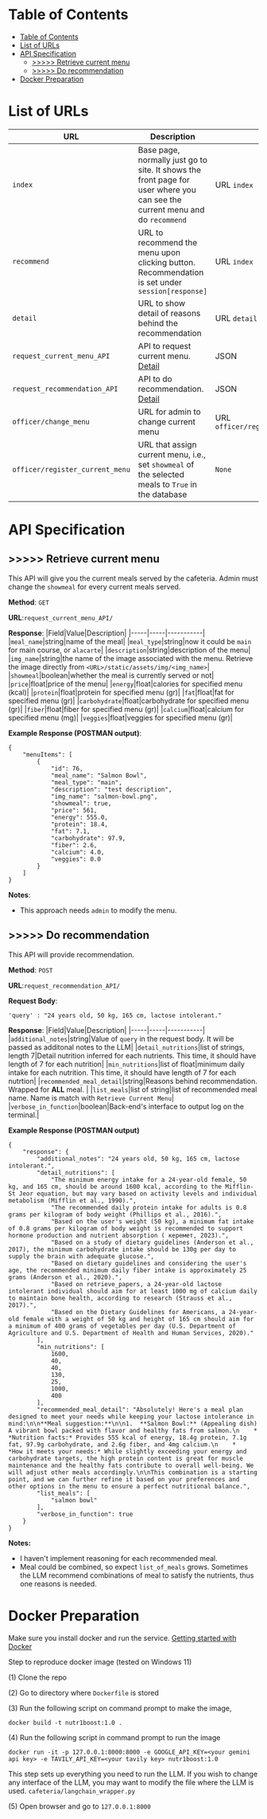 
# Table of Contents
- [Table of Contents](#table-of-contents)
- [List of URLs](#list-of-urls)
- [API Specification](#api-specification)
  - [\>\>\>\>\> Retrieve current menu](#-retrieve-current-menu)
  - [\>\>\>\>\> Do recommendation](#-do-recommendation)
- [Docker Preparation](#docker-preparation)

# List of URLs
|URL|Description|Output|
|---|-----------|----------|
|`index`|Base page, normally just go to site. It shows the front page for user where you can see the current menu and do `recommend`|URL `index`|
|`recommend`|URL to recommend the menu upon clicking button. Recommendation is set under `session[response]`|URL `index`|
|`detail`|URL to show detail of reasons behind the recommendation|URL `detail`|
|`request_current_menu_API`|API to request current menu. [Detail](#-retrieve-current-menu)|JSON|
|`request_recommendation_API`|API to do recommendation. [Detail](#-do-recommendation)|JSON|
|`officer/change_menu`|URL for admin to change current menu|URL `officer/register_current_menu`|
|`officer/register_current_menu`|URL that assign current menu, i.e., set `showmeal` of the selected meals to `True` in the database|`None`|

# API Specification
## >>>>> Retrieve current menu

This API will give you the current meals served by the cafeteria. Admin must change the `showmeal` for every current meals served.

**Method**: `GET`

**URL**:`request_current_menu_API/`

**Response**:
|Field|Value|Description|
|-----|-----|-----------|
|`meal_name`|string|name of the meal|
|`meal_type`|string|now it could be `main` for main course, or `alacarte`|
|`description`|string|description of the menu|
|`img_name`|string|the name of the image associated with the menu. Retrieve the image directly from `<URL>/static/assets/img/<img_name>`|
|`showmeal`|boolean|whether the meal is currently served or not|
|`price`|float|price of the menu|
|`energy`|float|calories for specified menu (kcal)|
|`protein`|float|protein for specified menu (gr)|
|`fat`|float|fat for specified menu (gr)|
|`carbohydrate`|float|carbohydrate for specified menu (gr)|
|`fiber`|float|fiber for specified menu (gr)|
|`calcium`|float|calcium for specified menu (mg)|
|`veggies`|float|veggies for specified menu (gr)|

**Example Response (POSTMAN output)**:
```
{
    "menuItems": [
        {
            "id": 76,
            "meal_name": "Salmon Bowl",
            "meal_type": "main",
            "description": "test description",
            "img_name": "salmon-bowl.png",
            "showmeal": true,
            "price": 561,
            "energy": 555.0,
            "protein": 18.4,
            "fat": 7.1,
            "carbohydrate": 97.9,
            "fiber": 2.6,
            "calcium": 4.0,
            "veggies": 0.0
        }
    ]
}
```

**Notes**:
- This approach needs `admin` to modify the menu.


## >>>>> Do recommendation
This API will provide recommendation.

**Method**: `POST`

**URL**:`request_recommendation_API/`

**Request Body**:
```
'query' : "24 years old, 50 kg, 165 cm, lactose intolerant."
```
**Response**:
|Field|Value|Description|
|-----|-----|-----------|
|`additional_notes`|string|Value of `query` in the request body. It will be passed as additonal notes to the LLM|
|`detail_nutritions`|list of strings, length 7|Detail nutrition inferred for each nutrients. This time, it should have length of 7 for each nutrition|
|`min_nutritions`|list of float|minimum daily intake for each nutrition. This time, it should have length of 7 for each nutrtion|
|`recommended_meal_detail`|string|Reasons behind recommendation. Wrapped for **ALL** meal. |
|`list_meals`|list of string|list of recommended meal name. Name is match with `Retrieve Current Menu`|
|`verbose_in_function`|boolean|Back-end's interface to output log on the terminal.|

**Example Response (POSTMAN output)**
```
{
    "response": {
        "additional_notes": "24 years old, 50 kg, 165 cm, lactose intolerant.",
        "detail_nutritions": [
            "The minimum energy intake for a 24-year-old female, 50 kg, and 165 cm, should be around 1600 kcal, according to the Mifflin-St Jeor equation, but may vary based on activity levels and individual metabolism (Mifflin et al., 1990).",
            "The recommended daily protein intake for adults is 0.8 grams per kilogram of body weight (Phillips et al., 2016).",
            "Based on the user's weight (50 kg), a minimum fat intake of 0.8 grams per kilogram of body weight is recommended to support hormone production and nutrient absorption ( керемет, 2023).",
            "Based on a study of dietary guidelines (Anderson et al., 2017), the minimum carbohydrate intake should be 130g per day to supply the brain with adequate glucose.",
            "Based on dietary guidelines and considering the user's age, the recommended minimum daily fiber intake is approximately 25 grams (Anderson et al., 2020).",
            "Based on retrieve_papers, a 24-year-old lactose intolerant individual should aim for at least 1000 mg of calcium daily to maintain bone health, according to research (Strauss et al., 2017).",
            "Based on the Dietary Guidelines for Americans, a 24-year-old female with a weight of 50 kg and height of 165 cm should aim for a minimum of 400 grams of vegetables per day (U.S. Department of Agriculture and U.S. Department of Health and Human Services, 2020)."
        ],
        "min_nutritions": [
            1600,
            40,
            40,
            130,
            25,
            1000,
            400
        ],
        "recommended_meal_detail": "Absolutely! Here's a meal plan designed to meet your needs while keeping your lactose intolerance in mind:\n\n**Meal suggestion:**\n\n1.  **Salmon Bowl:** (Appealing dish) A vibrant bowl packed with flavor and healthy fats from salmon.\n    *   *Nutrition facts:* Provides 555 kcal of energy, 18.4g protein, 7.1g fat, 97.9g carbohydrate, and 2.6g fiber, and 4mg calcium.\n    *   *How it meets your needs:* While slightly exceeding your energy and carbohydrate targets, the high protein content is great for muscle maintenance and the healthy fats contribute to overall well-being. We will adjust other meals accordingly.\n\nThis combination is a starting point, and we can further refine it based on your preferences and other options in the menu to ensure a perfect nutritional balance.",
        "list_meals": [
            "salmon bowl"
        ],
        "verbose_in_function": true
    }
}
```

**Notes:**
- I haven't implement reasoning for each recommended meal.
- Meal could be combined, so expect `list_of_meals` grows. Sometimes the LLM recommend combinations of meal to satisfy the nutrients, thus one reasons is needed. 

# Docker Preparation

Make sure you install docker and run the service. [Getting started with Docker](https://docs.docker.com/desktop/setup/install/windows-install/)

Step to reproduce docker image (tested on Windows 11)

(1) Clone the repo

(2) Go to directory where `Dockerfile` is stored

(3) Run the following script on command prompt to make the image,
```
docker build -t nutr1boost:1.0 .
```

(4) Run the following script in command prompt to run the image
```
docker run -it -p 127.0.0.1:8000:8000 -e GOOGLE_API_KEY=<your gemini api key> -e TAVILY_API_KEY=<your tavily key> nutr1boost:1.0
```

This step sets up everything you need to run the LLM. If you wish to change any interface of the LLM, you may want to modify the file where the LLM is used. `cafeteria/langchain_wrapper.py`

(5) Open browser and go to `127.0.0.1:8000`